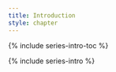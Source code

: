 ```yaml
---
title: Introduction
style: chapter
---
```


{% include series-intro-toc %}

{% include series-intro %}